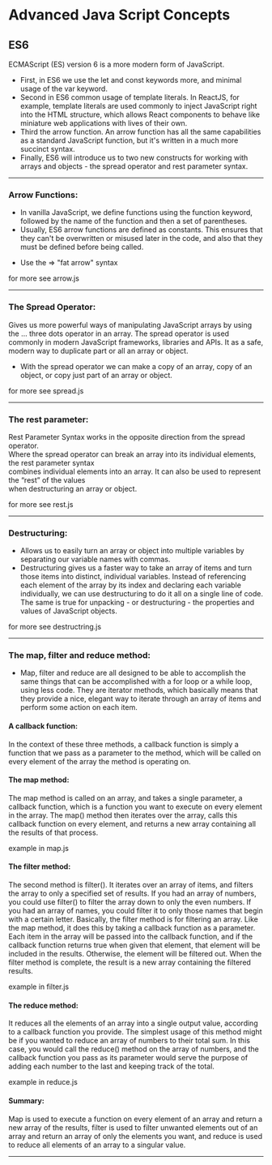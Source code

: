 # Advanced Java Script Concepts


## ES6
 ECMAScript (ES) version 6 is a more modern form of JavaScript.

 -  First, in ES6 we use the let and const keywords more, and minimal usage of the var keyword.
 - Second in ES6 common usage of template literals. In ReactJS, for example, template literals are used commonly to inject JavaScript right into the HTML structure, which allows React components to behave like
miniature web applications with lives of their own.
 - Third the arrow function. An arrow function has all the same capabilities as a standard JavaScript function, but it's written in a much more succinct syntax.
 - Finally, ES6 will introduce us to two new constructs for working with arrays and objects - the spread operator and rest parameter syntax.

 ----

### Arrow Functions:

 * In vanilla JavaScript, we define functions using the function keyword, followed by the
name of the function and then a set of parentheses.
 * Usually, ES6 arrow functions are defined as constants. This ensures that they can't be overwritten or misused later in the code, and also that they must be defined before being called.
 - Use the => "fat arrow" syntax

for more see arrow.js

---

### The Spread Operator:

Gives us more powerful ways of manipulating JavaScript arrays by using the ... three dots operator in an array. The spread operator is used commonly in modern  JavaScript frameworks, libraries and APIs. It as a safe, modern way to  duplicate part or all an array or object.
- With the spread operator we can make a copy of an array,  copy of an object, or copy just  part of an array or object.  

for more see spread.js

---

### The rest parameter:

Rest Parameter Syntax works in the opposite direction from the spread operator.  
Where the spread operator can break an array into its individual elements, the rest parameter syntax  
combines individual elements into an array. It can  also be used to represent the “rest” of the values  
when destructuring an array or object.

for more see rest.js

---

### Destructuring:

  - Allows us to easily turn an array or object into multiple variables by separating our variable names with commas.
  - Destructuring gives us a faster way to take an array of items and turn those items into distinct, individual variables. Instead of referencing each element of the  array by its index and declaring each variable individually, we can use destructuring  to do it all on a single line of code. The same is true for unpacking - or destructuring - the properties and values of JavaScript objects.    

for more see destructring.js

---

### The map, filter and reduce method:

  - Map, filter and reduce are all designed to be able to accomplish the same things that can be accomplished with a for loop or a while loop, using less code. They are iterator methods, which basically means that they provide a nice, elegant way to iterate through an array of items and perform some action on each item.

#### A callback function:
In the context of these three methods, a callback function is simply a function that we pass as a parameter to the method, which will be called on every element of the array the method is operating on.  

#### The map method:
The map method is called on an array, and takes a single parameter, a callback function, which is a function you  want to execute on every element in the array. The map() method then iterates over the array, calls this callback function on every element, and returns a new array containing all the results of that process. 

example in map.js

#### The filter method:
The second method is filter(). It iterates over an array of items, and filters the  array to only a specified set of results. If you had an array of numbers, you could use filter() to filter the array down to only the even numbers. If you had an array of names, you could filter it to only those names that begin with a certain letter.
Basically, the filter method is for  filtering an array. Like the map method, it does this by taking a callback function as a  parameter. Each item in the array will be passed into the callback function, and if the callback  function returns true when given that element, that element will be included in the results.  Otherwise, the element will be filtered out. When the filter method is complete, the result  is a new array containing the filtered results.

example in filter.js

#### The reduce method:
It reduces all the elements of an array into a single output value, according to a callback function you provide. The simplest usage of this method might be if you wanted to reduce an array of numbers to their total sum. In this case, you would call the reduce() method on the array of numbers, and the callback function you pass as its parameter would serve the purpose of adding  each number to the last and keeping track of the total.

example in reduce.js

#### Summary:
Map is used to execute a function on every element of an array and return a new array of the results, filter is used to filter unwanted elements out  of an array and return an array of only the elements you want, and reduce is used to reduce  all elements of an array to a singular value.

----
